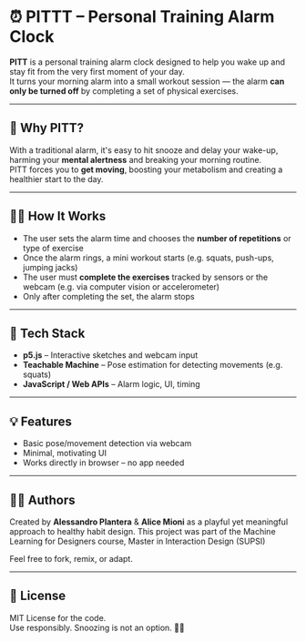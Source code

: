 # ⏰ PITTT – Personal Training Alarm Clock

**PITT** is a personal training alarm clock designed to help you wake up and stay fit from the very first moment of your day.  
It turns your morning alarm into a small workout session — the alarm **can only be turned off** by completing a set of physical exercises.

---

## 🧠 Why PITT?

With a traditional alarm, it's easy to hit snooze and delay your wake-up, harming your **mental alertness** and breaking your morning routine.  
PITT forces you to **get moving**, boosting your metabolism and creating a healthier start to the day.

---

## 🏋️‍♂️ How It Works

- The user sets the alarm time and chooses the **number of repetitions** or type of exercise
- Once the alarm rings, a mini workout starts (e.g. squats, push-ups, jumping jacks)
- The user must **complete the exercises** tracked by sensors or the webcam (e.g. via computer vision or accelerometer)
- Only after completing the set, the alarm stops

---

## 🧰 Tech Stack

- **p5.js** – Interactive sketches and webcam input
- **Teachable Machine** – Pose estimation for detecting movements (e.g. squats)
- **JavaScript / Web APIs** – Alarm logic, UI, timing

---

## 💡 Features

- Basic pose/movement detection via webcam
- Minimal, motivating UI
- Works directly in browser – no app needed
---

## 👨‍💻 Authors

Created by **Alessandro Plantera** & **Alice Mioni** as a playful yet meaningful approach to healthy habit design.
This project was part of the Machine Learning for Designers course, Master in Interaction Design (SUPSI)

Feel free to fork, remix, or adapt.

---

## 📄 License

MIT License for the code.  
Use responsibly. Snoozing is not an option. 🚫😴
